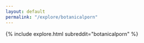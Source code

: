 ```yaml
---
layout: default
permalink: "/explore/botanicalporn"
---
```


{% include explore.html subreddit="botanicalporn" %}
